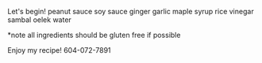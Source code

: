 Let's begin!
peanut sauce
soy sauce
ginger
garlic
maple syrup
rice vinegar
sambal oelek
water

*note all ingredients should be gluten free if possible

Enjoy my recipe!
604-072-7891
